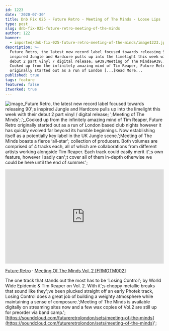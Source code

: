 ```yaml
---
id: 1223
date: '2020-07-30'
title: Dnb Fix 025 - Future Retro - Meeting of The Minds - Loose Lips
type: post
slug: dnb-fix-025-future-retro-meeting-of-the-minds
author: 122
banner:
  - imported/dnb-fix-025-future-retro-meeting-of-the-minds/image1223.jpeg
description: >-
  Future Retro, the latest new record label focused towards releasing 90&rsquo;s
  inspired Jungle and Hardcore pulls up into the limelight this week with their
  debut 2 part vinyl / digital release; &#39;Meeting of The Minds&#39;.&nbsp;
  Cooked up from the infinitely amazing mind of Tim Reaper, Future Retro
  originally started out as a run of London [...]Read More...
published: true
tags: feature
featured: false
itworked: true
---
```

![image](../imported/dnb-fix-025-future-retro-meeting-of-the-minds/image1223.jpeg)_Future Retro, the latest new record label focused towards releasing 90';s inspired Jungle and Hardcore pulls up into the limelight this week with their debut 2 part vinyl / digital release; ';Meeting of The Minds';.';_Cooked up from the infinitely amazing mind of Tim Reaper, Future Retro originally started out as a run of London based club nights however it has quickly evolved far beyond its humble beginnings. Now establishing itself as a potentially key label in the UK Jungle scene.';Meeting of The Minds boasts a fierce ‘all-star'; collection of producers. Both volumes are comprised of 4 tracks each, all of which are collaborations from different artists working alongside Tim Reaper. Each track could easily merit it';s own feature, however I sadly can';t cover all of them in-depth otherwise we could be here until the end of summer.';

<iframe width='100%' height='300' scrolling='no' frameborder='no' allow='autoplay' src='https://w.soundcloud.com/player/?url=https%3A//api.soundcloud.com/tracks/842527876&color=%23ff5500&auto_play=false&hide_related=false&show_comments=true&show_user=true&show_reposts=false&show_teaser=true&visual=true'></iframe>

[Future Retro](https://soundcloud.com/futureretrolondon "Future Retro") · [Meeting Of The Minds Vol. 2 \[FRMOTM002\]](https://soundcloud.com/futureretrolondon/meeting-of-the-minds-vol-2-frmotm002 "Meeting Of The Minds Vol. 2 [FRMOTM002]")

The one track that stands out the most has to be ‘Losing Control'; by World Wide Epidemic & Tim Reaper on Vol. 2. With it';s choppy metallic breaks that sound like they';ve been plucked straight off an early Photek track, Losing Control does a great job of building a weighty atmosphere while maintaining a sense of composure.';Meeting of The Minds is available digitally on streaming sites now and a few wax copies of Vol.2 are still up for preorder via band camp.';[https://soundcloud.com/futureretrolondon/sets/meeting-of-the-minds](https://soundcloud.com/futureretrolondon/sets/meeting-of-the-minds)';